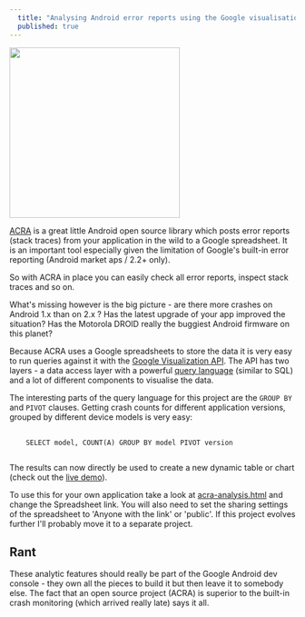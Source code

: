 ```yaml
---
  title: "Analysing Android error reports using the Google visualisation API"
  published: true
---
```



<a href="http://jberkel.github.com/sms-backup-plus/acra-analysis">
<img
src="https://github.com/downloads/jberkel/sms-backup-plus/acra-analysis-screenshot.png"
width="300" class="right-img"/>
</a>

[ACRA][] is a great little Android open source library which posts error
reports (stack traces) from your application in the wild to a Google
spreadsheet. It is an important tool especially given the limitation of Google's
built-in error reporting (Android market aps / 2.2+ only).

So with ACRA in place you can easily check all error reports, inspect stack traces and so
on.

What's missing however is the big picture - are there more crashes on Android 1.x
than on 2.x ? Has the latest upgrade of your app improved the situation? Has the
Motorola DROID really the buggiest Android firmware on this planet?

Because ACRA uses a Google spreadsheets to store the data it is very easy to run
queries against it with the [Google Visualization API][]. The API has two
layers - a data access layer with a powerful [query language][] (similar to
SQL) and a lot of different components to visualise the data.

The interesting parts of the query language for this project are the `GROUP BY`
and `PIVOT` clauses. Getting crash counts for different application versions,
grouped by different device models is very easy:

<pre>
  <code>
    SELECT model, COUNT(A) GROUP BY model PIVOT version
  </code>
</pre>

The results can now directly be used to create a new dynamic table or chart
(check out the [live demo][]).

To use this for your own application take a look at [acra-analysis.html][] and
change the Spreadsheet link.  You will also need to set the sharing settings of
the spreadsheet to 'Anyone with the link' or 'public'. If this project evolves
further I'll probably move it to a separate project.

## Rant

These analytic features should really be part of the Google Android dev console -
they own all the pieces to build it but then leave it to somebody else.
The fact that an open source project (ACRA) is superior to the
built-in crash monitoring (which arrived really late) says it all.


[ACRA]: http://code.google.com/p/acra/
[acra-analysis.html]: https://github.com/jberkel/sms-backup-plus/blob/gh-pages/acra-analysis.html
[Google Visualization API]: http://code.google.com/apis/visualization/documentation/
[Screenshot]: https://github.com/downloads/jberkel/sms-backup-plus/acra-analysis-screenshot.png
[live demo]: http://jberkel.github.com/sms-backup-plus/acra-analysis
[License]: https://github.com/jberkel/sms-backup-plus#license
[query language]: http://code.google.com/apis/visualization/documentation/querylanguage.html
[SMS Backup+]: http://github.com/jberkel/sms-backup-plus
